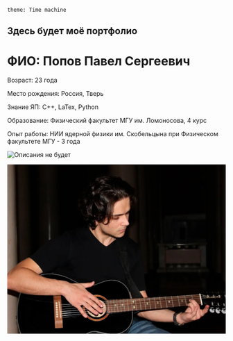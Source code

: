 `theme: Time machine`

## Здесь будет моё портфолио

# ФИО: Попов Павел Сергеевич

Возраст: 23 года

Место рождения: Россия, Тверь

Знание ЯП:  C++, LaTex, Python

Образование: Физический факультет МГУ им. Ломоносова, 4 курс

Опыт работы: НИИ ядерной физики им. Скобельцына при 
Физическом факультете МГУ - 3 года

![Описания не будет](https://vk.com/pozivnoy_sarmat?z=photo258435281_457247074%2Falbum258435281_0%2Frev)


![text](my_image.jpg)
